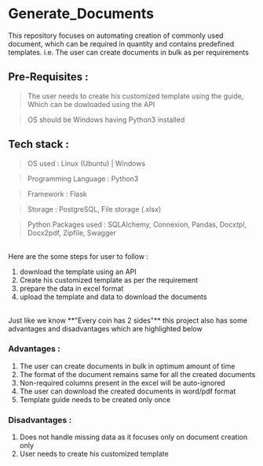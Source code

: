 # Generate_Documents
This repository focuses on automating creation of commonly used document, which can be required in quantity and contains predefined templates.
i.e. The user can create documents in bulk as per requirements

## Pre-Requisites :
> The user needs to create his customized template using the guide, Which can be dowloaded using the API

> OS should be Windows having Python3 installed

## Tech stack :
> OS used : Linux (Ubuntu) | Windows

> Programming Language : Python3

> Framework : Flask

> Storage : PostgreSQL, File storage (.xlsx)

> Python Packages used : SQLAlchemy, Connexion, Pandas, Docxtpl, Docx2pdf, Zipfile, Swagger

<br>
Here are the some steps for user to follow :

1. download the template using an API 
2. Create his customized template as per the requirement
3. prepare the data in excel format 
4. upload the template and data to download the documents 

<br>
Just like we know **"Every coin has 2 sides"** this project also has some advantages and disadvantages which are highlighted below 

### Advantages :

1. The user can create documents in bulk in optimum amount of time
2. The format of the document remains same for all the created documents
3. Non-required columns present in the excel will be auto-ignored
4. The user can download the created documents in word/pdf format 
5. Template guide needs to be created only once   

### Disadvantages :

1. Does not handle missing data as it focuses only on document creation only
3. User needs to create his customized template 
